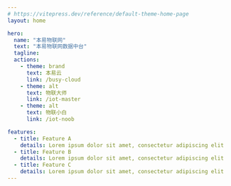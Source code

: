 ```yaml
---
# https://vitepress.dev/reference/default-theme-home-page
layout: home

hero:
  name: "本易物联网"
  text: "本易物联网数据中台"
  tagline: 
  actions:
    - theme: brand
      text: 本易云
      link: /busy-cloud
    - theme: alt
      text: 物联大师
      link: /iot-master
    - theme: alt
      text: 物联小白
      link: /iot-noob

features:
  - title: Feature A
    details: Lorem ipsum dolor sit amet, consectetur adipiscing elit
  - title: Feature B
    details: Lorem ipsum dolor sit amet, consectetur adipiscing elit
  - title: Feature C
    details: Lorem ipsum dolor sit amet, consectetur adipiscing elit
---
```


